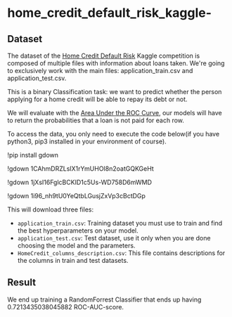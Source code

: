 # home_credit_default_risk_kaggle-

## Dataset 

The dataset of the [Home Credit Default Risk](https://www.kaggle.com/competitions/home-credit-default-risk/) Kaggle competition is composed of multiple files with information about loans taken. We're going to exclusively work with the main files: application_train.csv and application_test.csv.

This is a binary Classification task: we want to predict whether the person applying for a home credit will be able to repay its debt or not.

We will evaluate with the [Area Under the ROC Curve](https://developers.google.com/machine-learning/crash-course/classification/roc-and-auc?hl=es_419), our models will have to return the probabilities that a loan is not paid for each row.

To access the data, you only need to execute the code below(if you have python3, pip3 installed in your environment of course). 

!pip install gdown

!gdown 1CAhmDRZLsIX1rYmUHOI8n2oatGQKGeHt

!gdown 1jXsI16FglcBCKID1c5Us-WD758D6mWMD

!gdown 1i96_nh9tU0YeQtbLGusjZxVp3cBctDGp


This will download three files:

- `application_train.csv`: Training dataset you must use to train and find the best hyperparameters on your model.
- `application_test.csv`: Test dataset, use it only when you are done choosing the model and the parameters.
- `HomeCredit_columns_description.csv`: This file contains descriptions for the columns in train and test datasets.

## Result

We end up training a RandomForrest Classifier that ends up having 0.7213435038045882 ROC-AUC-score.
